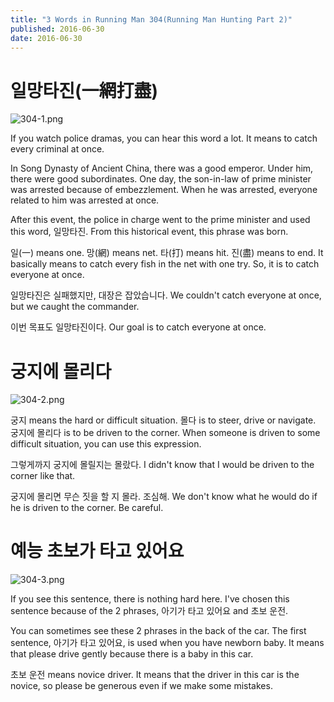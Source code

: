 ```yaml
---
title: "3 Words in Running Man 304(Running Man Hunting Part 2)"
published: 2016-06-30
date: 2016-06-30
---
```

#  일망타진(一網打盡)

![304-1.png ](/images/304-1.png )

If you watch police dramas, you can hear this word a lot. It means to catch every criminal at once. 

In Song Dynasty of Ancient China, there was a good emperor. Under him, there were good subordinates. One day, the son-in-law of prime minister was arrested because of embezzlement. When he was arrested, everyone related to him was arrested at once. 

After this event, the police in charge went to the prime minister and used this word, 일망타진. From this historical event, this phrase was born. 

일(一) means one. 망(網) means net. 타(打) means hit. 진(盡) means to end. It basically means to catch every fish in the net with one try. So, it is to catch everyone at once. 

일망타진은 실패했지만, 대장은 잡았습니다. 
We couldn't catch everyone at once, but we caught the commander. 

이번 목표도 일망타진이다. 
Our goal is to catch everyone at once.


#  궁지에 몰리다

 ![304-2.png ](/images/304-2.png ) 

궁지 means the hard or difficult situation. 몰다 is to steer, drive or navigate. 궁지에 몰리다 is to be driven to the corner. When someone is driven to some difficult situation, you can use this expression. 

그렇게까지 궁지에 몰릴지는 몰랐다. 
I didn't know that I would be driven to the corner like that. 

궁지에 몰리면 무슨 짓을 할 지 몰라. 조심해. 
We don't know what he would do if he is driven to the corner. Be careful. 


#  예능 초보가 타고 있어요

![304-3.png ](/images/304-3.png )

If you see this sentence, there is nothing hard here. I've chosen this sentence because of the 2 phrases, 아기가 타고 있어요 and 초보 운전.

You can sometimes see these 2 phrases in the back of the car. The first sentence, 아기가 타고 있어요, is used when you have newborn baby. It means that please drive gently because there is a baby in this car. 

초보 운전 means novice driver. It means that the driver in this car is the novice, so please be generous even if we make some mistakes. 
